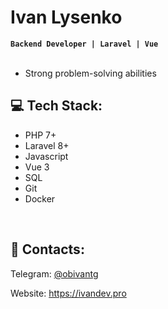 
<h1>Ivan Lysenko</h1>
<strong><code>Backend Developer | Laravel | Vue</code></strong><br><br>
<ul>
  <li> Strong problem-solving abilities </li>
</ul>

<h2 class="markdown-body">💻 Tech Stack:</h2>
<ul>
  <li> PHP 7+ </li>
  <li> Laravel 8+ </li>
  <li> Javascript </li>
  <li> Vue 3 </li>
  <li> SQL </li>
  <li> Git </li>
  <li> Docker </li>
</ul>




<br>
<h2>🌌 Contacts:</h2>
<p></p>Telegram: <a href="https://t.me/@obivantg">@obivantg</a></p>
<p>Website: <a href="https://ivandev.pro">https://ivandev.pro</a></p>
